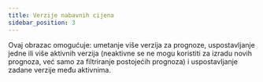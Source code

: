 ```yaml
---
title: Verzije nabavnih cijena
sidebar_position: 3
---
```


Ovaj obrazac omogućuje: umetanje više verzija za prognoze, uspostavljanje jedne ili više aktivnih verzija (neaktivne se ne mogu koristiti za izradu novih prognoza, već samo za filtriranje postojećih prognoza) i uspostavljanje zadane verzije među aktivnima. 